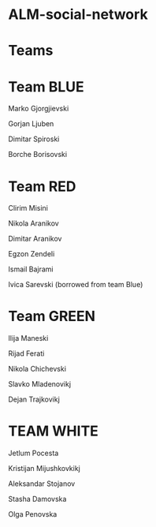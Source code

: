 # ALM-social-network

# Teams

# Team BLUE

Marko Gjorgjievski

Gorjan Ljuben

Dimitar Spiroski

Borche Borisovski


# Team RED

Clirim Misini

Nikola Aranikov

Dimitar Aranikov

Egzon Zendeli

Ismail Bajrami

Ivica Sarevski (borrowed from team Blue)


# Team GREEN

Ilija Maneski

Rijad Ferati

Nikola Chichevski

Slavko Mladenovikj

Dejan Trajkovikj


# TEAM WHITE

Jetlum Pocesta

Kristijan Mijushkovkikj

Aleksandar Stojanov

Stasha Damovska

Olga Penovska
